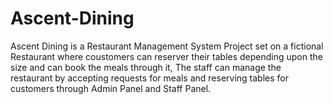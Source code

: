 # Ascent-Dining
Ascent Dining is a Restaurant Management System Project set on a fictional Restaurant where coustomers can
reserver their tables depending upon the size and can book the meals through it, The staff can manage the restaurant
by accepting requests for meals and reserving tables for customers through Admin Panel and Staff Panel.
